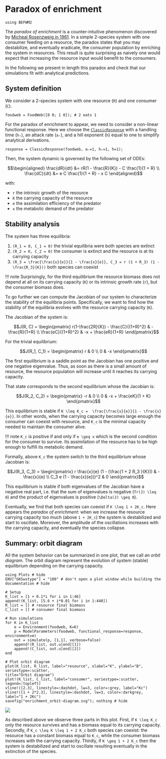 # Paradox of enrichment

```@setup befwm2
using BEFWM2
```

The *paradox of enrichment* is a counter-intuitive phenomenon discovered by
[Micheal Rosenzweig in 1961](https://www.science.org/doi/10.1126/science.171.3969.385).
In a simple 2-species system with one consumer feeding on a resource,
the paradox states that you may destabilize, and eventually eradicate,
the consumer population by enriching the system in resources.
This result is quite surprising as naively
one would expect that increasing the resource input would benefit to the consumers.

In the following we present in length this paradox
and check that our simulations fit with analytical predictions.

## System definition

We consider a 2-species system with one resource (``R``) and one consumer (``C``).

```@repl befwm2
foodweb = FoodWeb([0 0; 1 0]); # 2 eats 1
```

For the paradox of enrichment to appear,
we need to consider a non-linear functional response.
Here we choose the [`ClassicResponse`](@ref)
with a handling time (`hₜ`), an attack rate (`aᵣ`), and a hill exponent (`h`) equal to one
to simplify analytical derivations.

```@repl befwm2
response = ClassicResponse(foodweb, aᵣ=1, hₜ=1, h=1);
```

Then, the system dynamic is governed by the following set of ODEs:

```math
\begin{aligned}
\frac{dR}{dt} &= rR(1 - \frac{R}{K}) - C \frac{1}{1 + R} \\
\frac{dC}{dt} &= e C \frac{1}{1 + R} - x C
\end{aligned}
```

with:

- ``r`` the intrinsic growth of the resource
- ``K`` the carrying capacity of the resource
- ``e`` the assimilation efficiency of the predator
- ``x`` the metabolic demand of the predator

## Stability analysis

The system has three equilibria:

1. ``(R_1 = 0, C_1 = 0)`` the trivial equilibria were both species are extinct
2. ``(R_2 = K, C_2 = 0)`` the consumer is extinct and the resource is at its carrying capacity
3. ``(R_3 = \frac{\frac{x}{e}}{1 - \frac{x}{e}}, C_3 = r (1 + R_3) (1 - \frac{R_3}{K}))``
    both species can coexist

!!! note
    Surprisingly, for the third equilibrium the resource biomass does not depend at all on
    its carrying capacity (``K``) or its intrinsic growth rate (``r``),
    but the consumer biomass does.


To go further we can compute the Jacobian of our system
to characterize the stability of the equilibria points.
Specifically, we want to find how the stability of the equilibria
evolves with the resource carrying capacity (``K``).

The Jacobian of the system is:

```math
J(R, C) =
\begin{pmatrix}
r(1-\frac{2R}{K}) - \frac{C}{(1+R)^2} & - \frac{R}{1+R} \\
\frac{eC}{(1+R)^2} & -x + \frac{eR}{1+R}
\end{pmatrix}
```

For the trivial equilibrium:

```math
J(R_1, C_1) =
\begin{pmatrix}
r  & 0 \\
0 & -x
\end{pmatrix}
```

The first equilibrium is a saddle point as
the Jacobian has one positive and one negative eigenvalue.
Thus, as soon as there is a small amount of resource,
the resource population will increase until it reaches its carrying capacity.

That state corresponds to the second equilibrium whose the Jacobian is:

```math
J(R_2, C_2) =
\begin{pmatrix}
-r  & 0 \\
0 & -x + \frac{eK}{1 + K}
\end{pmatrix}
```

This equilibrium is stable if ``K \leq K_c =  \frac{\frac{x}{e}}{1 - \frac{x}{e}}``.
In other words, when the carrying capacity becomes large enough
the consumer can coexist with resource,
and ``K_c`` is the minimal capacity needed to maintain the consumer alive.

!!! note
    ``K_c`` is positive if and only if ``e \geq x``
    which is the second condition for the consumer to survive.
    Its assimilation of the resource has to be high enough to fulfill its metabolic demand.

Formally, above ``K_c`` the system switch to the third equilibrium whose Jacobian is:

```math
J(R_3, C_3) =
\begin{pmatrix}
r \frac{x}{e} (1 - (\frac{1 + 2 R_3 }{K})) & - \frac{x}{e} \\
C_3 e (1 - \frac{x}{e}))^2 & 0
\end{pmatrix}
```

This equilibrium is stable if both eigenvalues of the Jacobian have a negative real part,
i.e. that the sum of eigenvalues is negative (``Tr(J) \leq 0``)
and the product of eigenvalues is positive (``\Delta(J) \geq 0``).

Eventually, we find that both species can coexist if
``K \leq 1 + 2K_c``.
Here appears the *paradox of enrichment*:
when we increase the resource carrying capacity too much (above ``1 + 2K_c``)
the system is destabilized and start to oscillate.
Moreover, the amplitude of the oscillations increases with the carrying capacity,
and eventually the species collapse.

## Summary: orbit diagram

All the system behavior can be summarized in one plot, that we call an *orbit diagram*.
The orbit diagram represent the evolution of system (stable) equilibrium
depending on the carrying capacity.


```@example befwm2
using Plots # hide
ENV["GKSwstype"] = "100" # don't open a plot window while building the documentation # hide

# Setup
K_list = [1 + 0.1*i for i in 1:46]
append!(K_list, [5.6 + i*0.01 for i in 1:440])
R_list = [] # resource final biomass
C_list = [] # consumer final biomass

# Run simulations
for K in K_list
    e = Environment(foodweb, K=K)
    p = ModelParameters(foodweb, functional_response=response, environment=e)
    out = simulate(p, [1,1], verbose=false)
    append!(R_list, out.u[end][1])
    append!(C_list, out.u[end][2])
end

# Plot orbit diagram
plot(K_list, R_list, label="resource", xlabel="K", ylabel="B", seriestype=:scatter,
title="Orbit diagram")
plot!(K_list, C_list, label="consumer", seriestype=:scatter, legend=:topleft)
vline!([2.3], linestyle=:dashdot, lw=3, color=:grey, label="Kc")
vline!([1 + 2*2.3], linestyle=:dashdot, lw=3, color=:darkgrey, label="1 + 2Kc")
savefig("enrichment_orbit-diagram.svg"); nothing # hide
```

![](enrichment_orbit-diagram.svg)

As described above we observe three parts in this plot.
First, if ``K \leq K_c`` only the resource survives
and has a biomass equal to its carrying capacity.
Secondly, if ``K_c \leq K \leq 1 + 2 K_c`` both species can coexist:
the resource has a constant biomass equal to ``K_c``,
while the consumer biomass increases with the carrying capacity.
Thirdly, if ``K \geq 1 + 2 K_c`` then the system is destabilized and start to oscillate
resulting eventually in the extinction of the species.
